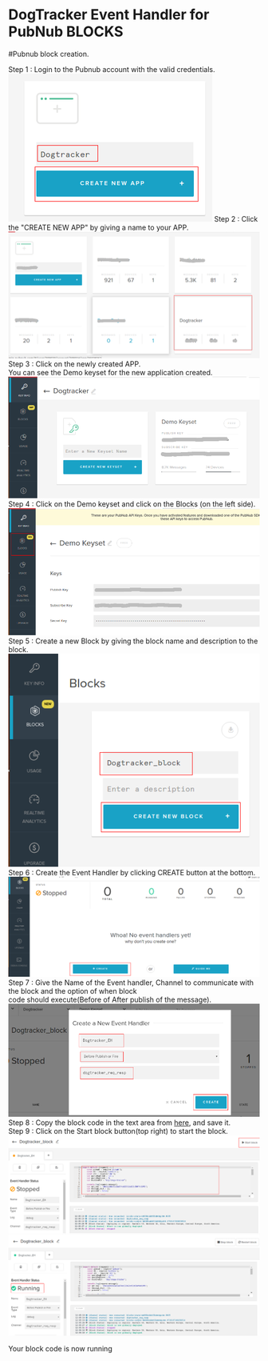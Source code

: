 # DogTracker Event Handler for PubNub BLOCKS

#Pubnub block creation.
<br>

Step 1 : Login to the Pubnub account with the valid credentials.<br>
![alt-tag](https://github.com/shyampurk/dogtracker/blob/master/screenshots/Block/dg1.png)
Step 2 : Click the "CREATE NEW APP" by giving a name to your APP.<br>
![alt-tag](https://github.com/shyampurk/dogtracker/blob/master/screenshots/Block/dg1.1.png)
Step 3 : Click on the newly created APP.<br>
         You can see the Demo keyset for the new application created.
![alt-tag](https://github.com/shyampurk/dogtracker/blob/master/screenshots/Block/dg2.png)         
Step 4 : Click on the Demo keyset and click on the Blocks (on the left side).
![alt-tag](https://github.com/shyampurk/dogtracker/blob/master/screenshots/Block/dg3.png)
Step 5 : Create a new Block by giving the block name and description to the block.
![alt-tag](https://github.com/shyampurk/dogtracker/blob/master/screenshots/Block/dg4.png)
Step 6 : Create the Event Handler by clicking CREATE button at the bottom.
![alt-tag](https://github.com/shyampurk/dogtracker/blob/master/screenshots/Block/dg6.png)
Step 7 : Give the Name of the Event handler, Channel to communicate with the block and the option of when block <br>
         code should execute(Before of After publish of the message).
![alt-tag](https://github.com/shyampurk/dogtracker/blob/master/screenshots/Block/dg7.png)
Step 8 : Copy the block code in the text area from [here](https://github.com/shyampurk/dogtracker/blob/master/Block/main.js), and save it.<br>
Step 9 : Click on the Start block button(top right) to start the block.
![alt-tag](https://github.com/shyampurk/dogtracker/blob/master/screenshots/Block/dg8.png)
![alt-tag](https://github.com/shyampurk/dogtracker/blob/master/screenshots/Block/dg9.png)

Your block code is now running                  